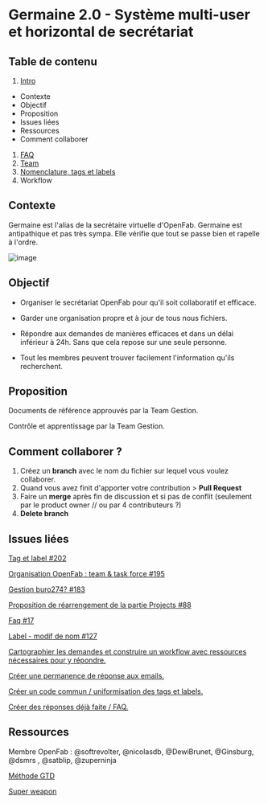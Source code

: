 # Germaine 2.0 - Système multi-user et horizontal de secrétariat

## Table de contenu

1. [Intro](/OpenFab/Germaine/readme.md)
  - Contexte
  - Objectif
  - Proposition
  - Issues liées
  - Ressources
  - Comment collaborer


1. [FAQ](/OpenFab/Germaine/FAQ.md)
1. [Team](/OpenFab/Germaine/team.md)
1. [Nomenclature, tags et labels](/OpenFab/Germaine/nomenclature.md)
1. Workflow

## Contexte

Germaine est l'alias de la secrétaire virtuelle d'OpenFab. Germaine est antipathique et pas très sympa. Elle vérifie que tout se passe bien et rapelle à l'ordre.


![image](https://user-images.githubusercontent.com/25099826/39044098-793d6030-448f-11e8-817c-fb00ceb6d59d.png)


## Objectif

- Organiser le secrétariat OpenFab pour qu'il soit collaboratif et efficace.

- Garder une organisation propre et à jour de tous nous fichiers.

- Répondre aux demandes de manières efficaces et dans un délai inférieur à 24h. Sans que cela repose sur une seule personne.

- Tout les membres peuvent trouver facilement l'information qu'ils recherchent.


## Proposition

Documents de référence approuvés par la Team Gestion.

Contrôle et apprentissage par la Team Gestion.

## Comment collaborer ?

1. Créez un **branch** avec le nom du fichier sur lequel vous voulez collaborer.
1. Quand vous avez finit d'apporter votre contribution > **Pull Request**
1. Faire un **merge** après fin de discussion et si pas de conflit (seulement par le product owner // ou par 4 contributeurs ?)
1. **Delete branch**



## Issues liées

[Tag et label #202](https://github.com/openfab-lab/openfab/issues/202)

[Organisation OpenFab : team & task force #195](https://github.com/openfab-lab/openfab/issues/195)

[Gestion buro274? #183](https://github.com/openfab-lab/openfab/issues/183)

[Proposition de réarrengement de la partie Projects #88](https://github.com/openfab-lab/openfab/issues/88)

[Faq #17](https://github.com/openfab-lab/openfab/issues/17)

[Label - modif de nom #127](https://github.com/openfab-lab/openfab/issues/127)

[Cartographier les demandes et construire un workflow avec ressources nécessaires pour y répondre.](https://github.com/zuperninja/blog/issues/16#issuecomment-383039283)

[Créer une permanence de réponse aux emails.](https://github.com/zuperninja/blog/issues/16#issuecomment-383042417)

[Créer un code commun / uniformisation des tags et labels.](https://github.com/zuperninja/blog/issues/16#issuecomment-383043871)

[Créer des réponses déjà faite / FAQ.](https://github.com/zuperninja/blog/issues/16#issuecomment-383044098)


## Ressources

Membre OpenFab : @softrevolter, @nicolasdb, @DewiBrunet, @Ginsburg, @dsmrs , @satblip, @zuperninja

[Méthode GTD](https://fr.wikipedia.org/wiki/Getting_Things_Done)

[Super weapon](http://thesecretweapon.org/)

